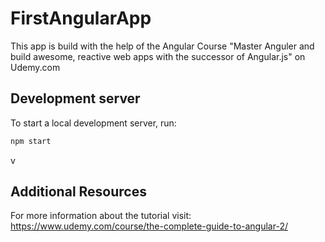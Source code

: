 # FirstAngularApp

This app is build with the help of the Angular Course "Master Anguler and build awesome, reactive web apps with the successor of Angular.js" on Udemy.com

## Development server

To start a local development server, run:

```bash
npm start
```
v   
## Additional Resources

For more information about the tutorial visit: https://www.udemy.com/course/the-complete-guide-to-angular-2/